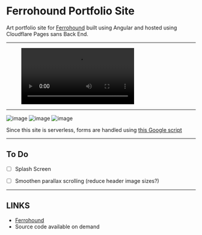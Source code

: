 # Ferrohound Portfolio Site

Art portfolio site for [Ferrohound](https://www.ferrohound.art) built using Angular and hosted using Cloudflare Pages sans Back End.

---------------------

<figure class="video_container text-center">
  <video controls="true" allowfullscreen="true" poster="">
    <source src="/projects/ferrohound-portfolio/parallax.mp4" type="video/mp4">
  </video>
</figure>


---------------------

![image](/projects/ferrohound-portfolio/sample_01.png "Responsive images") 
![image](/projects/ferrohound-portfolio/sample_02.png "Contact and embedded form") 
![image](/projects/ferrohound-portfolio/sample_03.png "CSS Grid") 


Since this site is serverless, forms are handled using [this Google script](https://github.com/dwyl/learn-to-send-email-via-google-script-html-no-server)

---------------------

## To Do

- [ ] Splash Screen
- [ ] Smoothen parallax scrolling (reduce header image sizes?)


---------------------

## LINKS

* [Ferrohound](https://www.ferrohound.art)
* Source code available on demand